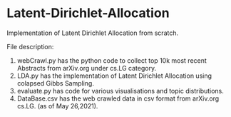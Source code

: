 # Latent-Dirichlet-Allocation

Implementation of Latent Dirichlet Allocation from scratch.

File description:
1) webCrawl.py has the python code to collect top 10k most recent Abstracts from arXiv.org under cs.LG category.
2) LDA.py has the implementation of Latent Dirichlet Allocation using colapsed Gibbs Sampling.
3) evaluate.py has code for various visualisations and topic distributions.
4) DataBase.csv has the web crawled data in csv format from arXiv.org cs.LG. (as of May 26,2021).
